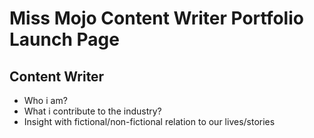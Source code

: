 # Miss Mojo Content Writer Portfolio Launch Page
## Content Writer
- Who i am?
- What i contribute to the industry?
- Insight with fictional/non-fictional relation to our lives/stories
  
